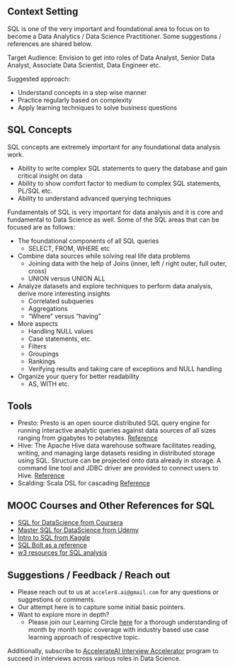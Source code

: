 ## Context Setting

SQL is one of the very important and foundational area to focus on to become a Data Analytics / Data Science Practitioner. Some suggestions / references are shared below.

Target Audience: Envision to get into roles of Data Analyst, Senior Data Analyst, Associate Data Scientist, Data Engineer etc. 

Suggested approach:
- Understand concepts in a step wise manner
- Practice regularly based on complexity
- Apply learning techniques to solve business questions

## SQL Concepts

SQL concepts are extremely important for any foundational data analysis work.

- Ability to write complex SQL statements to query the database and gain critical insight on data
- Ability to show comfort factor to medium to complex SQL statements, PL/SQL etc.
- Ability to understand advanced querying techniques

Fundamentals of SQL is very important for data analysis and it is core and fundamental to Data Science as well.
Some of the SQL areas that can be focused are as follows:
- The foundational components of all SQL queries
  - SELECT, FROM, WHERE etc
- Combine data sources while solving real life data problems
  - Joining data with the help of Joins (inner, left / right outer, full outer, cross)
  - UNION versus UNION ALL
- Analyze datasets and explore techniques to perform data analysis, derive more interesting insights
  - Correlated subqueries
  - Aggregations
  - “Where” versus “having”
- More aspects
  - Handling NULL values
  - Case statements, etc.
  - Filters
  - Groupings
  - Rankings
  - Verifying results and taking care of exceptions and NULL handling
- Organize your query for better readability
  - AS, WITH etc.

## Tools
- Presto: Presto is an open source distributed SQL query engine for running interactive analytic queries against data sources of all sizes ranging from gigabytes to petabytes. [Reference](https://prestodb.io/)
- Hive: The Apache Hive data warehouse software facilitates reading, writing, and managing large datasets residing in distributed storage using SQL. Structure can be projected onto data already in storage. A command line tool and JDBC driver are provided to connect users to Hive. [Reference](https://hive.apache.org/)
- Scalding: Scala DSL for cascading [Reference](https://www.oreilly.com/library/view/enterprise-data-workflows/9781449359584/ch04.html)

## MOOC Courses and Other References for SQL

- [SQL for DataScience from Coursera](https://www.coursera.org/learn/sql-for-data-science)
- [Master SQL for DataScience from Udemy](https://www.udemy.com/course/master-sql-for-data-science/)
- [Intro to SQL from Kaggle](https://www.kaggle.com/learn/intro-to-sql)
- [SQL Bolt as a reference](https://sqlbolt.com/)
- [w3 resources for SQL analysis](https://www.w3resource.com/sql-exercises/)

## Suggestions / Feedback / Reach out

- Please reach out to us at ```acceler8.ai@gmail.com``` for any questions or suggestions or comments.
- Our attempt here is to capture some initial basic pointers.
- Want to explore more in depth?
  - Please join our Learning Circle [here](https://accelerateai.mojo.page/aai-learning-circle-pro) for a thorough understanding of month by month topic coverage with industry based use case learning approach of respective topic.

Additionally, subscribe to [AccelerateAI Interview Accelerator](https://accelerateai.mojo.page/accelerateai-interview-accelerator) program to succeed in interviews across various roles in Data Science.
